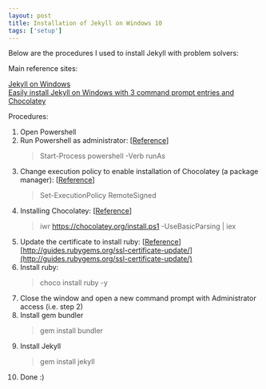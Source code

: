 ```yaml
---
layout: post
title: Installation of Jekyll on Windows 10
tags: ['setup']
---
```


Below are the procedures I used to install Jekyll with problem solvers:

Main reference sites:

[Jekyll on Windows](https://jekyllrb.com/docs/windows/)  
[Easily install Jekyll on Windows with 3 command prompt entries and Chocolatey](https://davidburela.wordpress.com/2015/11/28/easily-install-jekyll-on-windows-with-3-command-prompt-entries-and-chocolatey/)  

Procedures:
1. Open Powershell  
2. Run Powershell as administrator: [[Reference](http://stackoverflow.com/questions/7690994/powershell-running-a-command-as-administrator)]  
   > Start-Process powershell -Verb runAs  
3. Change execution policy to enable installation of Chocolatey (a package manager): [[Reference](http://stackoverflow.com/questions/4037939/powershell-says-execution-of-scripts-is-disabled-on-this-system)]  
   > Set-ExecutionPolicy RemoteSigned  
4. Installing Chocolatey: [[Reference](https://chocolatey.org/install)]  
   > iwr https://chocolatey.org/install.ps1 -UseBasicParsing \| iex  
5. Update the certificate to install ruby: [[Reference](http://guides.rubygems.org/ssl-certificate-update/)]  
   [http://guides.rubygems.org/ssl-certificate-update/](http://guides.rubygems.org/ssl-certificate-update/)
6. Install ruby:  
   > choco install ruby -y  
7. Close the window and open a new command prompt with Administrator access (i.e. step 2)  
8. Install gem bundler  
   > gem install bundler  
9. Install Jekyll  
   > gem install jekyll  
10. Done :)  
